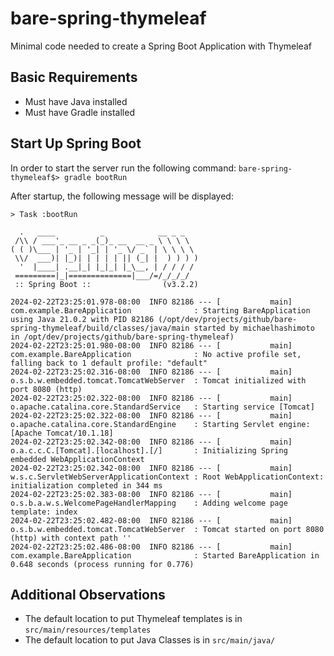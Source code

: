 # bare-spring-thymeleaf

Minimal code needed to create a Spring Boot Application with Thymeleaf

## Basic Requirements

-   Must have Java installed
-   Must have Gradle installed

## Start Up Spring Boot

In order to start the server run the following command:
`bare-spring-thymeleaf$> gradle bootRun`

After startup, the following message will be displayed:

```
> Task :bootRun

  .   ____          _            __ _ _
 /\\ / ___'_ __ _ _(_)_ __  __ _ \ \ \ \
( ( )\___ | '_ | '_| | '_ \/ _` | \ \ \ \
 \\/  ___)| |_)| | | | | || (_| |  ) ) ) )
  '  |____| .__|_| |_|_| |_\__, | / / / /
 =========|_|==============|___/=/_/_/_/
 :: Spring Boot ::                (v3.2.2)

2024-02-22T23:25:01.978-08:00  INFO 82186 --- [           main] com.example.BareApplication              : Starting BareApplication using Java 21.0.2 with PID 82186 (/opt/dev/projects/github/bare-spring-thymeleaf/build/classes/java/main started by michaelhashimoto in /opt/dev/projects/github/bare-spring-thymeleaf)
2024-02-22T23:25:01.980-08:00  INFO 82186 --- [           main] com.example.BareApplication              : No active profile set, falling back to 1 default profile: "default"
2024-02-22T23:25:02.316-08:00  INFO 82186 --- [           main] o.s.b.w.embedded.tomcat.TomcatWebServer  : Tomcat initialized with port 8080 (http)
2024-02-22T23:25:02.322-08:00  INFO 82186 --- [           main] o.apache.catalina.core.StandardService   : Starting service [Tomcat]
2024-02-22T23:25:02.322-08:00  INFO 82186 --- [           main] o.apache.catalina.core.StandardEngine    : Starting Servlet engine: [Apache Tomcat/10.1.18]
2024-02-22T23:25:02.342-08:00  INFO 82186 --- [           main] o.a.c.c.C.[Tomcat].[localhost].[/]       : Initializing Spring embedded WebApplicationContext
2024-02-22T23:25:02.342-08:00  INFO 82186 --- [           main] w.s.c.ServletWebServerApplicationContext : Root WebApplicationContext: initialization completed in 344 ms
2024-02-22T23:25:02.383-08:00  INFO 82186 --- [           main] o.s.b.a.w.s.WelcomePageHandlerMapping    : Adding welcome page template: index
2024-02-22T23:25:02.482-08:00  INFO 82186 --- [           main] o.s.b.w.embedded.tomcat.TomcatWebServer  : Tomcat started on port 8080 (http) with context path ''
2024-02-22T23:25:02.486-08:00  INFO 82186 --- [           main] com.example.BareApplication              : Started BareApplication in 0.648 seconds (process running for 0.776)
```

## Additional Observations

-   The default location to put Thymeleaf templates is in `src/main/resources/templates`
-   The default location to put Java Classes is in `src/main/java/`
